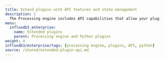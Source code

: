 ```yaml
---
title: Extend plugins with API features and state management
description: |
  The Processing engine includes API capabilities that allow your plugins to interact with your data and maintain state between executions.
menu:
  influxdb3_enterprise:
    name: Extended plugins
    parent: Processing engine and Python plugins
weight: 4
influxdb3/enterprise/tags: [processing engine, plugins, API, python]
source: /shared/extended-plugin-api.md
---
```


<!-- 
// SOURCE content/shared/extended-plugin-api.md
-->